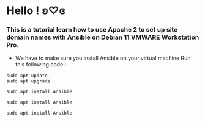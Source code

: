 

# Hello !  ʚ♡ɞ
### This is a tutorial learn how to use Apache 2 to set up site domain names with Ansible on  Debian 11  VMWARE Workstation Pro.

+ We have to make sure you install Ansible on your virtual machine
Run this following code :
```
sudo apt update
sudo apt upgrade

```

```
sudo apt install Ansible 
```
```
sudo apt install Ansible 
```
```
sudo apt install Ansible 
```
